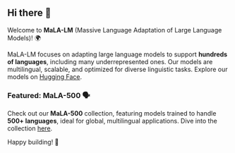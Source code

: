 ## Hi there 👋

Welcome to **MaLA-LM** (Massive Language Adaptation of Large Language Models)! 🌍

MaLA-LM focuses on adapting large language models to support **hundreds of languages**, including many underrepresented ones. Our models are multilingual, scalable, and optimized for diverse linguistic tasks. Explore our models on [Hugging Face](https://huggingface.co/MaLA-LM).

### Featured: **MaLA-500** 🗣️
Check out our **MaLA-500** collection, featuring models trained to handle **500+ languages**, ideal for global, multilingual applications. Dive into the collection [here](https://huggingface.co/collections/MaLA-LM/mala-500-660e57f8e53e3cc2ccd31cb9).

Happy building! 🚀
